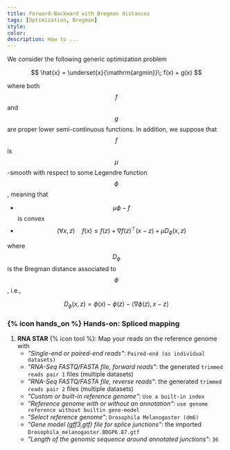 ```yaml
---
title: Forward-Backward with Bregman distances
tags: [Optimization, Bregman]
style: 
color: 
description: How to ...
---
```


We consider the following generic optimization problem

$$ \hat{x} = \underset{x}{\mathrm{argmin}}\; f(x) + g(x) $$

where both $$f$$ and $$g$$ are proper lower semi-continuous functions. In addition, we suppose that $$f$$ is $$\mu$$-smooth with respect to some Legendre function $$\phi$$, meaning that

- $$\mu\phi-f$$ is convex
- $$(\forall x,z)\quad f(x) \leq f(z) + \nabla f(z)^\top(x-z) + \mu D_\phi(x,z)$$ 

where $$D_\phi$$ is the Bregman distance associated to $$\phi$$, i.e.,

$$D_\phi(x,z) = \phi(x) - \phi(z) - \langle \nabla\phi(z), x-z\rangle$$


### {% icon hands_on %} Hands-on: Spliced mapping

1. **RNA STAR** {% icon tool %}: Map your reads on the reference genome with
   - *"Single-end or paired-end reads"*:  `Paired-end (as individual datasets)`
   - *"RNA-Seq FASTQ/FASTA file, forward reads"*: the generated `trimmed reads pair 1` files (multiple datasets)
   - *"RNA-Seq FASTQ/FASTA file, reverse reads"*: the generated `trimmed reads pair 2` files (multiple datasets)
   - *"Custom or built-in reference genome"*: `Use a built-in index`
   - *"Reference genome with or without an annotation"*: `use genome reference without builtin gene-model`
   - *"Select reference genome"*: `Drosophila Melanogaster (dm6)`
   - *"Gene model (gff3,gtf) file for splice junctions"*: the imported `Drosophila_melanogaster.BDGP6.87.gtf`
   - *"Length of the genomic sequence around annotated junctions"*: `36`
